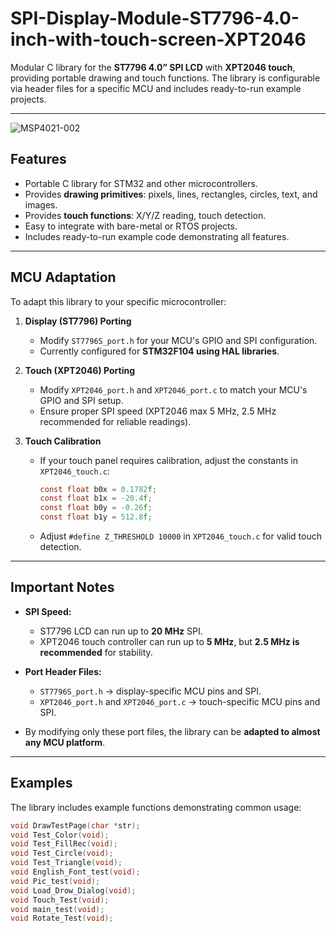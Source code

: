 # SPI-Display-Module-ST7796-4.0-inch-with-touch-screen-XPT2046

Modular C library for the **ST7796 4.0” SPI LCD** with **XPT2046 touch**, providing portable drawing and touch functions. The library is configurable via header files for a specific MCU and includes ready-to-run example projects.

---
![MSP4021-002](https://github.com/user-attachments/assets/e92da91c-1989-4123-ba69-333680145c98)

## Features
- Portable C library for STM32 and other microcontrollers.
- Provides **drawing primitives**: pixels, lines, rectangles, circles, text, and images.
- Provides **touch functions**: X/Y/Z reading, touch detection.
- Easy to integrate with bare-metal or RTOS projects.
- Includes ready-to-run example code demonstrating all features.

---

## MCU Adaptation

To adapt this library to your specific microcontroller:

1. **Display (ST7796) Porting**  
   - Modify `ST7796S_port.h` for your MCU's GPIO and SPI configuration.  
   - Currently configured for **STM32F104 using HAL libraries**.

2. **Touch (XPT2046) Porting**  
   - Modify `XPT2046_port.h` and `XPT2046_port.c` to match your MCU's GPIO and SPI setup.  
   - Ensure proper SPI speed (XPT2046 max 5 MHz, 2.5 MHz recommended for reliable readings).

3. **Touch Calibration**  
   - If your touch panel requires calibration, adjust the constants in `XPT2046_touch.c`:
     ```c
     const float b0x = 0.1782f;
     const float b1x = -20.4f;
     const float b0y = -0.26f;
     const float b1y = 512.8f;
     ```
   - Adjust `#define Z_THRESHOLD 10000` in `XPT2046_touch.c` for valid touch detection.

---

## Important Notes

- **SPI Speed:**  
  - ST7796 LCD can run up to **20 MHz** SPI.  
  - XPT2046 touch controller can run up to **5 MHz**, but **2.5 MHz is recommended** for stability.

- **Port Header Files:**  
  - `ST7796S_port.h` → display-specific MCU pins and SPI.  
  - `XPT2046_port.h` and `XPT2046_port.c` → touch-specific MCU pins and SPI.  

- By modifying only these port files, the library can be **adapted to almost any MCU platform**.

---

## Examples

The library includes example functions demonstrating common usage:

```c
void DrawTestPage(char *str);
void Test_Color(void);
void Test_FillRec(void);
void Test_Circle(void);
void Test_Triangle(void);
void English_Font_test(void);
void Pic_test(void);
void Load_Drow_Dialog(void);
void Touch_Test(void);
void main_test(void);
void Rotate_Test(void);

